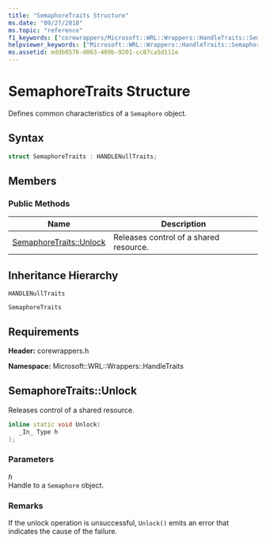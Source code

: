 ```yaml
---
title: "SemaphoreTraits Structure"
ms.date: "09/27/2018"
ms.topic: "reference"
f1_keywords: ["corewrappers/Microsoft::WRL::Wrappers::HandleTraits::SemaphoreTraits", "corewrappers/Microsoft::WRL::Wrappers::HandleTraits::SemaphoreTraits::Unlock"]
helpviewer_keywords: ["Microsoft::WRL::Wrappers::HandleTraits::SemaphoreTraits structure", "Microsoft::WRL::Wrappers::HandleTraits::SemaphoreTraits::Unlock method"]
ms.assetid: eddb8576-d063-409b-9201-cc87ca5d111e
---
```

# SemaphoreTraits Structure

Defines common characteristics of a `Semaphore` object.

## Syntax

```cpp
struct SemaphoreTraits : HANDLENullTraits;
```

## Members

### Public Methods

Name                               | Description
---------------------------------- | --------------------------------------
[SemaphoreTraits::Unlock](#unlock) | Releases control of a shared resource.

## Inheritance Hierarchy

`HANDLENullTraits`

`SemaphoreTraits`

## Requirements

**Header:** corewrappers.h

**Namespace:** Microsoft::WRL::Wrappers::HandleTraits

## <a name="unlock"></a>SemaphoreTraits::Unlock

Releases control of a shared resource.

```cpp
inline static void Unlock(
   _In_ Type h
);
```

### Parameters

*h*<br/>
Handle to a `Semaphore` object.

### Remarks

If the unlock operation is unsuccessful, `Unlock()` emits an error that indicates the cause of the failure.
